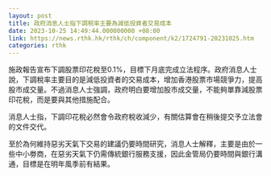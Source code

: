 ```yaml
---
layout: post
title: 政府消息人士指下調稅率主要為減低投資者交易成本
date: 2023-10-25 14:49:44.000000000 +08:00
link: https://news.rthk.hk/rthk/ch/component/k2/1724791-20231025.htm
categories: rthk
---
```


施政報告宣布下調股票印花稅至0.1%，目標下月底完成立法程序。政府消息人士說，下調稅率主要目的是減低投資者的交易成本，增加香港股票市場競爭力，提高股市成交量。不過消息人士強調，政府明白要增加股市成交量，不能夠單靠減股票印花稅，而是要與其他措施配合。

消息人士指，下調印花稅必然會令政府稅收減少，有關估算會在稍後提交予立法會的文件交代。

至於為何維持惡劣天氣下交易的建議仍要時間研究，消息人士解釋，主要是由於一些中小劵商，在惡劣天氣下仍需傳統銀行服務支援，因此金管局仍要時間與銀行溝通，目標是在明年風季前有結果。
